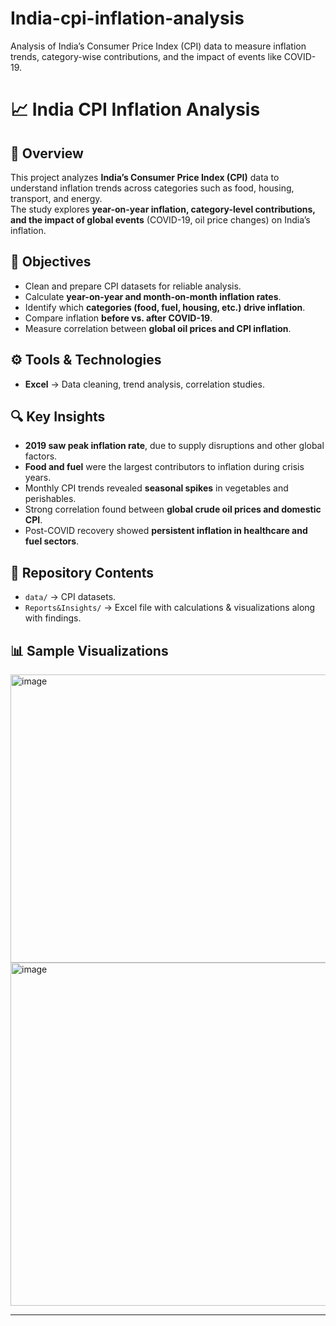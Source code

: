 # India-cpi-inflation-analysis
Analysis of India’s Consumer Price Index (CPI) data to measure inflation trends, category-wise contributions, and the impact of events like COVID-19.

# 📈 India CPI Inflation Analysis

## 📌 Overview
This project analyzes **India’s Consumer Price Index (CPI)** data to understand inflation trends across categories such as food, housing, transport, and energy.  
The study explores **year-on-year inflation, category-level contributions, and the impact of global events** (COVID-19, oil price changes) on India’s inflation.

## 🎯 Objectives
- Clean and prepare CPI datasets for reliable analysis.  
- Calculate **year-on-year and month-on-month inflation rates**.  
- Identify which **categories (food, fuel, housing, etc.) drive inflation**.  
- Compare inflation **before vs. after COVID-19**.  
- Measure correlation between **global oil prices and CPI inflation**.  

## ⚙️ Tools & Technologies
- **Excel** → Data cleaning, trend analysis, correlation studies.    

## 🔍 Key Insights
- **2019 saw peak inflation rate**, due to supply disruptions and other global factors.  
- **Food and fuel** were the largest contributors to inflation during crisis years.  
- Monthly CPI trends revealed **seasonal spikes** in vegetables and perishables.  
- Strong correlation found between **global crude oil prices and domestic CPI**.  
- Post-COVID recovery showed **persistent inflation in healthcare and fuel sectors**.  

## 📂 Repository Contents
- `data/` → CPI datasets.   
- `Reports&Insights/` → Excel file with calculations & visualizations along with findings.    

## 📊 Sample Visualizations  
<img width="983" height="461" alt="image" src="https://github.com/user-attachments/assets/248a0f9b-da49-49c4-8912-790e32ae7b6a" />
<img width="1132" height="549" alt="image" src="https://github.com/user-attachments/assets/20162ff4-cbab-4744-a0a7-0ebe5e7ec9c1" />

---

